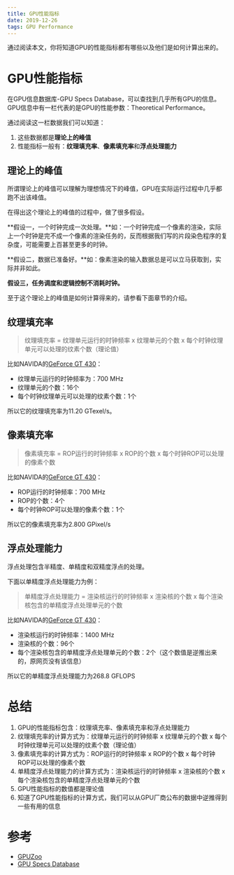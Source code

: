 ```yaml
---
title: GPU性能指标
date: 2019-12-26
tags: GPU Performance
---
```


通过阅读本文，你将知道GPU的性能指标都有哪些以及他们是如何计算出来的。

# GPU性能指标

在GPU信息数据库-GPU Specs Database，可以查找到几乎所有GPU的信息。GPU信息中有一栏代表的是GPU的性能参数：Theoretical Performance。

通过阅读这一栏数据我们可以知道：
1. 这些数据都是**理论上的峰值**
1. 性能指标一般有：**纹理填充率**、**像素填充率**和**浮点处理能力**

## 理论上的峰值

所谓理论上的峰值可以理解为理想情况下的峰值，GPU在实际运行过程中几乎都跑不出该峰值。

在得出这个理论上的峰值的过程中，做了很多假设。

**假设一，一个时钟完成一次处理。**如：一个时钟完成一个像素的渲染，实际上一个时钟是完不成一个像素的渲染任务的，反而根据我们写的片段染色程序的复杂度，可能需要上百甚至更多的时钟。

**假设二，数据已准备好。**如：像素渲染的输入数据总是可以立马获取到，实际并非如此。

**假设三，任务调度和逻辑控制不消耗时钟。**

至于这个理论上的峰值是如何计算得来的，请参看下面章节的介绍。

## 纹理填充率

> 纹理填充率 = 纹理单元运行的时钟频率 x 纹理单元的个数 x 每个时钟纹理单元可以处理的纹素个数（理论值）

比如NAVIDA的[GeForce GT 430](https://www.techpowerup.com/gpu-specs/geforce-gt-430.c603)：
- 纹理单元运行的时钟频率为：700 MHz
- 纹理单元的个数：16个
- 每个时钟纹理单元可以处理的纹素个数：1个

所以它的纹理填充率为11.20 GTexel/s。

## 像素填充率

> 像素填充率 = ROP运行的时钟频率 x ROP的个数 x 每个时钟ROP可以处理的像素个数

比如NAVIDA的[GeForce GT 430](https://www.techpowerup.com/gpu-specs/geforce-gt-430.c603)：

- ROP运行的时钟频率：700 MHz
- ROP的个数：4个
- 每个时钟ROP可以处理的像素个数：1个

所以它的像素填充率为2.800 GPixel/s

## 浮点处理能力

浮点处理包含半精度、单精度和双精度浮点的处理。

下面以单精度浮点处理能力为例：

> 单精度浮点处理能力 = 渲染核运行的时钟频率 x 渲染核的个数 x 每个渲染核包含的单精度浮点处理单元的个数

比如NAVIDA的[GeForce GT 430](https://www.techpowerup.com/gpu-specs/geforce-gt-430.c603)：

- 渲染核运行的时钟频率：1400 MHz
- 渲染核的个数：96个
- 每个渲染核包含的单精度浮点处理单元的个数：2个（这个数值是逆推出来的，原网页没有该信息）

所以它的单精度浮点处理能力为268.8 GFLOPS

# 总结
1. GPU的性能指标包含：纹理填充率、像素填充率和浮点处理能力
1. 纹理填充率的计算方式为：纹理单元运行的时钟频率 x 纹理单元的个数 x 每个时钟纹理单元可以处理的纹素个数（理论值）
1. 像素填充率的计算方式为：ROP运行的时钟频率 x ROP的个数 x 每个时钟ROP可以处理的像素个数
1. 单精度浮点处理能力的计算方式为：渲染核运行的时钟频率 x 渲染核的个数 x 每个渲染核包含的单精度浮点处理单元的个数
1. GPU性能指标的数值都是理论值
1. 知道了GPU性能指标的计算方式，我们可以从GPU厂商公布的数据中逆推得到一些有用的信息

# 参考
- [GPUZoo](http://www.gpuzoo.com/)
- [GPU Specs Database](https://www.techpowerup.com/gpu-specs/)

